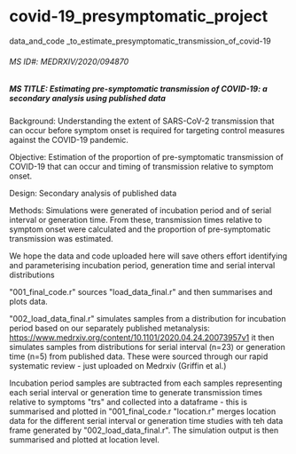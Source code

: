 # covid-19_presymptomatic_project
data_and_code _to_estimate_presymptomatic_transmission_of_covid-19
###### MS ID#: MEDRXIV/2020/094870
#####  MS TITLE: Estimating pre-symptomatic transmission of COVID-19: a secondary analysis using published data
Background: Understanding the extent of SARS-CoV-2 transmission that can occur before symptom onset is required for targeting control measures against the COVID-19 pandemic. 

Objective: Estimation of the proportion of pre-symptomatic transmission of COVID-19 that can occur and timing of transmission relative to symptom onset.

Design: Secondary analysis of published data

Methods: Simulations were generated of incubation period and of serial interval or generation time. From these, transmission times relative to symptom onset were calculated and the proportion of pre-symptomatic transmission was estimated.

We hope the data and code uploaded here will save others effort identifying and parameterising incubation period, generation time and serial interval distributions

"001_final_code.r" sources "load_data_final.r" and then summarises and plots data.

"002_load_data_final.r" simulates samples from a distribution for incubation period based on our separately published metanalysis: 
https://www.medrxiv.org/content/10.1101/2020.04.24.20073957v1
it then simulates samples from distributions for serial interval (n=23) or generation time (n=5) from published data. These were
sourced through our rapid systematic review - just uploaded on Medrxiv (Griffin et al.)

Incubation period samples are subtracted from each samples representing each serial interval or generation time to generate transmission times relative to symptoms "trs" and collected into a dataframe - this is summarised and plotted in "001_final_code.r
"location.r" merges location data for the different serial interval or generation time studies with teh data frame generated by "002_load_data_final.r". The simulation output is then summarised and plotted at location level.
